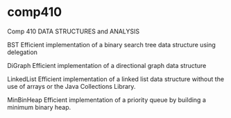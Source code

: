 # comp410
Comp 410 DATA STRUCTURES and ANALYSIS 

BST
  Efficient implementation of a binary search tree data structure using delegation
  
DiGraph
  Efficient implementation of a directional graph data structure
  
LinkedList
  Efficient implementation of a linked list data structure without the use of arrays or the Java Collections Library.

MinBinHeap
  Efficient implementation of a priority queue by building a minimum binary heap.
